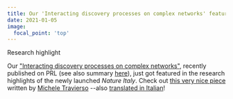 ```yaml
---
title: Our 'Interacting discovery processes on complex networks' featured on Nature Italy
date: 2021-01-05
image:
  focal_point: 'top'
---
```


Research highlight

<!--more-->

Our ["Interacting discovery processes on complex networks"](https://journals.aps.org/prl/abstract/10.1103/PhysRevLett.125.248301), recently published on PRL (see also summary [here](https://iaciac.github.io/post/urnet/)), just got featured in the research highlights of the newly launched *Nature Italy*. Check out [this very nice piece](https://www.nature.com/articles/d43978-021-00001-0) written by [Michele Travierso](https://micheletravierso.com/) --also [translated in Italian](https://www.nature.com/articles/d43978-021-00002-z)!
